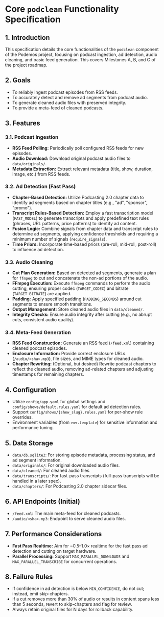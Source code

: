 # Core `podclean` Functionality Specification

## 1. Introduction
This specification details the core functionalities of the `podclean` component of the Podemos project, focusing on podcast ingestion, ad detection, audio cleaning, and basic feed generation. This covers Milestones A, B, and C of the project roadmap.

## 2. Goals
*   To reliably ingest podcast episodes from RSS feeds.
*   To accurately detect and remove ad segments from podcast audio.
*   To generate cleaned audio files with preserved integrity.
*   To provide a meta-feed of cleaned podcasts.

## 3. Features

### 3.1. Podcast Ingestion
*   **RSS Feed Polling:** Periodically poll configured RSS feeds for new episodes.
*   **Audio Download:** Download original podcast audio files to `data/originals/`.
*   **Metadata Extraction:** Extract relevant metadata (title, show, duration, image, etc.) from RSS feeds.

### 3.2. Ad Detection (Fast Pass)
*   **Chapter-Based Detection:** Utilize Podcasting 2.0 chapter data to identify ad segments based on chapter titles (e.g., "ad", "sponsor", "promo").
*   **Transcript Rules-Based Detection:** Employ a fast transcription model (`FAST_MODEL`) to generate transcripts and apply predefined text rules (phrases, URL patterns, price patterns) to identify ad content.
*   **Fusion Logic:** Combine signals from chapter data and transcript rules to determine ad segments, applying confidence thresholds and requiring a minimum number of signals (`require_signals`).
*   **Time Priors:** Incorporate time-based priors (pre-roll, mid-roll, post-roll) to influence ad detection.

### 3.3. Audio Cleaning
*   **Cut Plan Generation:** Based on detected ad segments, generate a plan for `ffmpeg` to cut and concatenate the non-ad portions of the audio.
*   **FFmpeg Execution:** Execute `ffmpeg` commands to perform the audio cutting, ensuring proper codec (`TARGET_CODEC`) and bitrate (`TARGET_BITRATE`) are applied.
*   **Padding:** Apply specified padding (`PADDING_SECONDS`) around cut segments to ensure smooth transitions.
*   **Output Management:** Store cleaned audio files in `data/cleaned/`.
*   **Integrity Checks:** Ensure audio integrity after cutting (e.g., no abrupt cuts, consistent audio quality).

### 3.4. Meta-Feed Generation
*   **RSS Feed Construction:** Generate an RSS feed (`/feed.xml`) containing cleaned podcast episodes.
*   **Enclosure Information:** Provide correct enclosure URLs (`/audio/<sha>.mp3`), file sizes, and MIME types for cleaned audio.
*   **Chapter Rewriting:** (Optional, but desired) Rewrite podcast chapters to reflect the cleaned audio, removing ad-related chapters and adjusting timestamps for remaining chapters.

## 4. Configuration
*   Utilize `config/app.yaml` for global settings and `config/shows/default.rules.yaml` for default ad detection rules.
*   Support `config/shows/{show_slug}.rules.yaml` for per-show rule overrides.
*   Environment variables (from `env.template`) for sensitive information and performance tuning.

## 5. Data Storage
*   `data/db.sqlite3`: For storing episode metadata, processing status, and ad segment information.
*   `data/originals/`: For original downloaded audio files.
*   `data/cleaned/`: For cleaned audio files.
*   `data/transcripts/`: For fast-pass transcripts (full-pass transcripts will be handled in a later spec).
*   `data/chapters/`: For Podcasting 2.0 chapter sidecar files.

## 6. API Endpoints (Initial)
*   `/feed.xml`: The main meta-feed for cleaned podcasts.
*   `/audio/<sha>.mp3`: Endpoint to serve cleaned audio files.

## 7. Performance Considerations
*   **Fast Pass Realtime:** Aim for ~0.5–1.0× realtime for the fast pass ad detection and cutting on target hardware.
*   **Parallel Processing:** Support `MAX_PARALLEL_DOWNLOADS` and `MAX_PARALLEL_TRANSCRIBE` for concurrent operations.

## 8. Failure Rules
*   If confidence in ad detection is below `MIN_CONFIDENCE`, do not cut; instead, emit skip-chapters.
*   If a cut removes more than 30% of audio or results in content spans less than 5 seconds, revert to skip-chapters and flag for review.
*   Always retain original files for N days for rollback capability.
